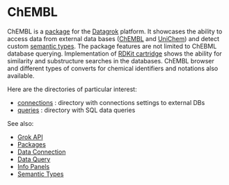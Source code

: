 # ChEMBL

ChEMBL is a [package](https://datagrok.ai/help/develop/#packages) for the [Datagrok](https://datagrok.ai) platform.
It showcases the ability to access data from external data bases ([ChEMBL](https://www.ebi.ac.uk/chembl/) and
[UniChem](https://www.ebi.ac.uk/unichem/)) and detect custom
[semantic types](https://datagrok.ai/help/govern/catalog/semantic-types).
The package features are not limited to ChEBML database querying. Implementation of [RDKit cartridge](https://rdkit.org/docs/Cartridge.html) shows the ability for similarity and substructure searches in the databases. ChEMBL browser and different types of converts for chemical identifiers and notations also available.

Here are the directories of particular interest:

* [connections](https://github.com/datagrok-ai/public/tree/master/packages/Chembl/connections)
  : directory with connections settings to external DBs
* [queries](https://github.com/datagrok-ai/public/tree/master/packages/Chembl/queries)
  : directory with SQL data queries

See also:

* [Grok API](https://datagrok.ai/help/develop/packages/js-api)
* [Packages](https://datagrok.ai/help/develop/#packages)
* [Data Connection](https://datagrok.ai/help/access/#data-connection)
* [Data Query](https://datagrok.ai/help/access/#data-query)
* [Info Panels](https://datagrok.ai/help/explore/data-augmentation/info-panels)
* [Semantic Types](https://datagrok.ai/help/govern/catalog/semantic-types)

